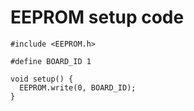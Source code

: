 # EEPROM setup code

```
#include <EEPROM.h>

#define BOARD_ID 1

void setup() {
  EEPROM.write(0, BOARD_ID);
}
```
